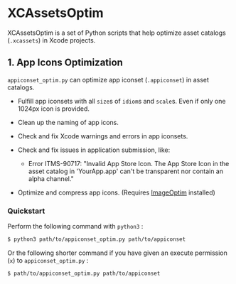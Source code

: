 # XCAssetsOptim

XCAssetsOptim is a set of Python scripts that help optimize asset catalogs (`.xcassets`) in Xcode projects.

## 1. App Icons Optimization

`appiconset_optim.py` can optimize app iconset (`.appiconset`) in asset catalogs.

- Fulfill app iconsets with all `size`s of `idiom`s and `scale`s. Even if only one 1024px icon is provided.

- Clean up the naming of app icons.

- Check and fix Xcode warnings and errors in app iconsets.

- Check and fix issues in application submission, like: 

  - Error ITMS-90717: "Invalid App Store Icon. The App Store Icon in the asset catalog in 'YourApp.app' can't be transparent nor contain an alpha channel."

- Optimize and compress app icons. (Requires [ImageOptim](https://imageoptim.com/mac) installed)

### Quickstart

Perform the following command with `python3` :

```bash
$ python3 path/to/appiconset_optim.py path/to/appiconset
```

Or the following shorter command if you have given an execute permission (`x`) to `appiconset_optim.py` :

```bash
$ path/to/appiconset_optim.py path/to/appiconset
```
